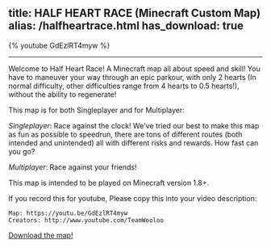 title: HALF HEART RACE (Minecraft Custom Map)
alias: /halfheartrace.html
has_download: true
---

{% youtube GdEzlRT4myw %}

----

Welcome to Half Heart Race! A Minecraft map all about speed and skill!
You have to maneuver your way through an epic parkour,
with only 2 hearts (In normal difficulty, other difficulties range from 4 hearts to 0.5 hearts!),
without the ability to regenerate!

This map is for both Singleplayer and for Multiplayer:

*Singleplayer*: Race against the clock!
We've tried our best to make this map as fun as possible to speedrun,
 there are tons of different routes (both intended and unintended) all with different risks and rewards.
How fast can you go?

*Multiplayer*: Race against your friends!


This map is intended to be played on Minecraft version 1.8+.

If you record this for youtube, Please copy this into your video description:

    Map: https://youtu.be/GdEzlRT4myw
    Creators: http://www.youtube.com/TeamWooloo



<a class="download-link"
   href="https://www.mediafire.com/?2r4o229cwdexf7k">
   Download the map!
</a>